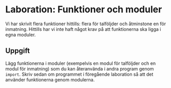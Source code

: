 # Laboration: Funktioner och moduler

Vi har skrivit flera funktioner hittills: flera för talföljder och åtminstone 
en för inmatning. Hittills har vi inte haft något krav på att funktionerna ska 
ligga i egna moduler.

## Uppgift

Lägg funktionerna i moduler (exempelvis en modul för talföljder och en modul 
för inmatning) som du kan återanvända i andra program genom `import`. Skriv 
sedan om programmet i föregående laboration så att det använder funktionerna 
genom modulerna.

